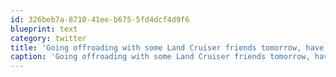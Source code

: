 ```yaml
---
id: 326beb7a-8710-41ee-b675-5fd4dcf4d9f6
blueprint: text
category: twitter
title: 'Going offroading with some Land Cruiser friends tomorrow, have a few empty seats for anyone interested'
caption: 'Going offroading with some Land Cruiser friends tomorrow, have a few empty seats for anyone interested'
---
```

